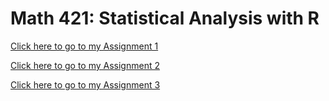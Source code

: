 # Math 421: Statistical Analysis with R

[Click here to go to my Assignment 1](Assignment1.html)

[Click here to go to my Assignment 2](Assignment2.html)

[Click here to go to my Assignment 3](Assignment3.html)

